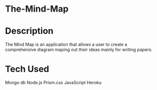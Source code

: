 # The-Mind-Map

# Description
The Mind Map is an application that allows a user to create a comprehensive diagram maping out their ideas mainly for writing papers.

# Tech Used
Mongo db
Node.js
Prism.css
JavaScript
Heroku
